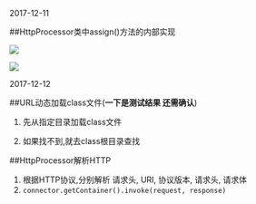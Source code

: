 2017-12-11##HttpProcessor类中assign()方法的内部实现![](https://github.com/t734070824/tq.java/blob/master/tq.java.how_tomcat_work/src/main/java/_ex04/1.png?raw=true)![](https://github.com/t734070824/tq.java/blob/master/tq.java.how_tomcat_work/src/main/java/_ex04/2.png?raw=true)2017-12-12##URL动态加载class文件(**一下是测试结果 还需确认**)1. 先从指定目录加载class文件2. 如果找不到,就去class根目录查找##HttpProcessor解析HTTP1. 根据HTTP协议,分别解析 请求头, URI, 协议版本, 请求头, 请求体2. ``connector.getContainer().invoke(request, response)``